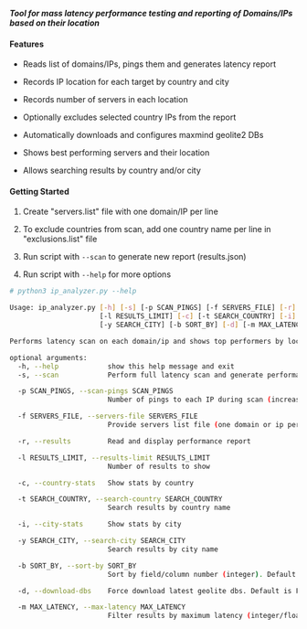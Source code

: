**_Tool for mass latency performance testing and reporting of Domains/IPs based on their location_**

#### Features

- Reads list of domains/IPs, pings them and generates latency report

- Records IP location for each target by country and city

- Records number of servers in each location

- Optionally excludes selected country IPs from the report

- Automatically downloads and configures maxmind geolite2 DBs

- Shows best performing servers and their location

- Allows searching results by country and/or city 


#### Getting Started
1. Create "servers.list" file with one domain/IP per line

2. To exclude countries from scan, add one country name per line in "exclusions.list" file

3. Run script with ```--scan``` to generate new report (results.json)

4. Run script with ```--help``` for more options


```bash
# python3 ip_analyzer.py --help

Usage: ip_analyzer.py [-h] [-s] [-p SCAN_PINGS] [-f SERVERS_FILE] [-r]
                      [-l RESULTS_LIMIT] [-c] [-t SEARCH_COUNTRY] [-i]
                      [-y SEARCH_CITY] [-b SORT_BY] [-d] [-m MAX_LATENCY]

Performs latency scan on each domain/ip and shows top performers by location

optional arguments:
  -h, --help            show this help message and exit
  -s, --scan            Perform full latency scan and generate performance report

  -p SCAN_PINGS, --scan-pings SCAN_PINGS
                        Number of pings to each IP during scan (increase for better accuracy). Default is 1

  -f SERVERS_FILE, --servers-file SERVERS_FILE
                        Provide servers list file (one domain or ip per line). Default reads from "servers.list"

  -r, --results         Read and display performance report

  -l RESULTS_LIMIT, --results-limit RESULTS_LIMIT
                        Number of results to show

  -c, --country-stats   Show stats by country

  -t SEARCH_COUNTRY, --search-country SEARCH_COUNTRY
                        Search results by country name

  -i, --city-stats      Show stats by city

  -y SEARCH_CITY, --search-city SEARCH_CITY
                        Search results by city name

  -b SORT_BY, --sort-by SORT_BY
                        Sort by field/column number (integer). Default sort is by "LATENCY"

  -d, --download-dbs    Force download latest geolite dbs. Default is False

  -m MAX_LATENCY, --max-latency MAX_LATENCY
                        Filter results by maximum latency (integer/float). Default is no limit
```